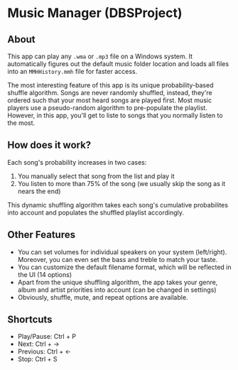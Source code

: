 # Music Manager (DBSProject)

## About
This app can play any `.wma` or `.mp3` file on a Windows system. It automatically figures out the default music folder location and loads all files into an `MMHHistory.mmh` file for faster access.

The most interesting feature of this app is its unique probability-based shuffle algorithm. Songs are never randomly shuffled, instead, they're ordered such that your most heard songs are played first. Most music players use a pseudo-random algorithm to pre-populate the playlist. However, in this app, you'll get to liste to songs that you normally listen to the most.

## How does it work?
Each song's probability increases in two cases:
  1. You manually select that song from the list and play it
  2. You listen to more than 75% of the song (we usually skip the song as it nears the end)

This dynamic shuffling algorithm takes each song's cumulative probabilites into account and populates the shuffled playlist accordingly.

## Other Features
  * You can set volumes for individual speakers on your system (left/right). Moreover, you can even set the bass and treble to match your taste.
  * You can customize the default filename format, which will be reflected in the UI (14 options)
  * Apart from the unique shuffling algorithm, the app takes your genre, album and artist priorities into account (can be changed in settings)
  * Obviously, shuffle, mute, and repeat options are available.

## Shortcuts
  * Play/Pause:  Ctrl + P
  * Next:        Ctrl + →
  * Previous:    Ctrl + ←
  * Stop:        Ctrl + S
